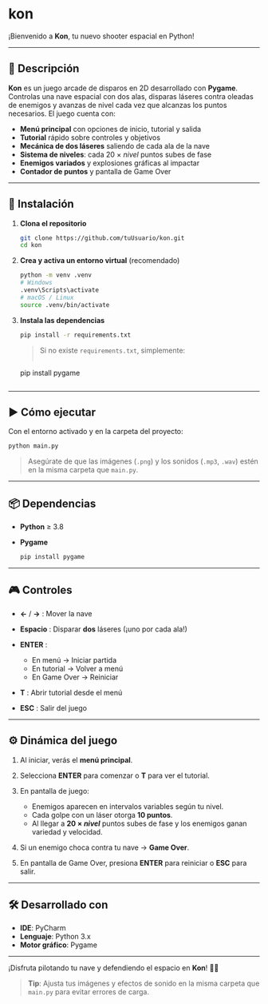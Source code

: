 # kon

¡Bienvenido a **Kon**, tu nuevo shooter espacial en Python!

---

## 📝 Descripción

**Kon** es un juego arcade de disparos en 2D desarrollado con **Pygame**. Controlas una nave espacial con dos alas, disparas láseres contra oleadas de enemigos y avanzas de nivel cada vez que alcanzas los puntos necesarios. El juego cuenta con:

* **Menú principal** con opciones de inicio, tutorial y salida
* **Tutorial** rápido sobre controles y objetivos
* **Mecánica de dos láseres** saliendo de cada ala de la nave
* **Sistema de niveles**: cada 20 × *nivel* puntos subes de fase
* **Enemigos variados** y explosiones gráficas al impactar
* **Contador de puntos** y pantalla de Game Over

---

## 🚀 Instalación

1. **Clona el repositorio**

   ```bash
   git clone https://github.com/tuUsuario/kon.git
   cd kon
   ```

2. **Crea y activa un entorno virtual** (recomendado)

   ```bash
   python -m venv .venv
   # Windows
   .venv\Scripts\activate
   # macOS / Linux
   source .venv/bin/activate
   ```

3. **Instala las dependencias**

   ```bash
   pip install -r requirements.txt
   ```

   > Si no existe `requirements.txt`, simplemente:
   >
   > ```bash
   > ```

   pip install pygame

   ```
   ```

---

## ▶️ Cómo ejecutar

Con el entorno activado y en la carpeta del proyecto:

```bash
python main.py
```

> Asegúrate de que las imágenes (`.png`) y los sonidos (`.mp3`, `.wav`) estén en la misma carpeta que `main.py`.

---

## 📦 Dependencias

* **Python** ≥ 3.8
* **Pygame**

  ```bash
  pip install pygame
  ```

---

## 🎮 Controles

* **←** / **→** : Mover la nave
* **Espacio** : Disparar **dos** láseres (¡uno por cada ala!)
* **ENTER** :

  * En menú → Iniciar partida
  * En tutorial → Volver a menú
  * En Game Over → Reiniciar
* **T** : Abrir tutorial desde el menú
* **ESC** : Salir del juego

---

## ⚙️ Dinámica del juego

1. Al iniciar, verás el **menú principal**.
2. Selecciona **ENTER** para comenzar o **T** para ver el tutorial.
3. En pantalla de juego:

   * Enemigos aparecen en intervalos variables según tu nivel.
   * Cada golpe con un láser otorga **10 puntos**.
   * Al llegar a **20 × *nivel*** puntos subes de fase y los enemigos ganan variedad y velocidad.
4. Si un enemigo choca contra tu nave → **Game Over**.
5. En pantalla de Game Over, presiona **ENTER** para reiniciar o **ESC** para salir.

---

## 🛠 Desarrollado con

* **IDE**: PyCharm
* **Lenguaje**: Python 3.x
* **Motor gráfico**: Pygame

---

¡Disfruta pilotando tu nave y defendiendo el espacio en **Kon**! 🌌✨

> **Tip**: Ajusta tus imágenes y efectos de sonido en la misma carpeta que `main.py` para evitar errores de carga.
